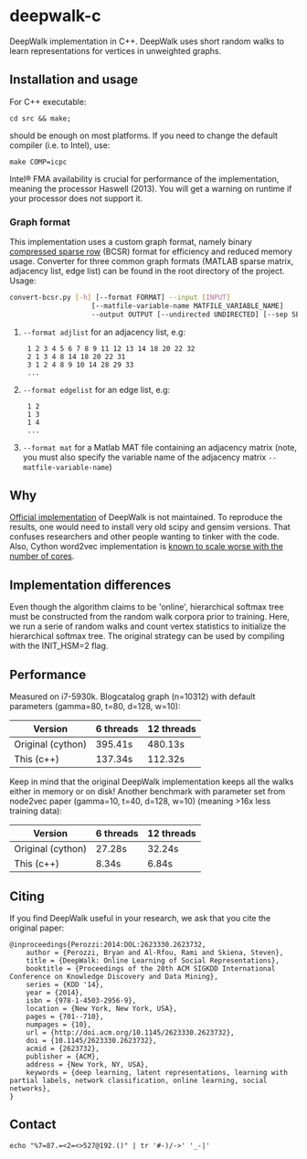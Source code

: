 # deepwalk-c

DeepWalk implementation in C++. DeepWalk uses short random walks to learn representations for vertices in unweighted graphs.

## Installation and usage

For C++ executable:

    cd src && make;

should be enough on most platforms. If you need to change the default compiler (i.e. to Intel), use:

    make COMP=icpc

Intel® FMA availability is crucial for performance of the implementation, meaning the processor  Haswell (2013). You will get a warning on runtime if your processor does not support it.

### Graph format

This implementation uses a custom graph format, namely binary [compressed sparse row](https://en.wikipedia.org/wiki/Sparse_matrix#Compressed_sparse_row_.28CSR.2C_CRS_or_Yale_format.29) (BCSR) format for efficiency and reduced memory usage. Converter for three common graph formats (MATLAB sparse matrix, adjacency list, edge list) can be found in the root directory of the project. Usage:

```bash
convert-bcsr.py [-h] [--format FORMAT] --input [INPUT]
                    [--matfile-variable-name MATFILE_VARIABLE_NAME]
                    --output OUTPUT [--undirected UNDIRECTED] [--sep SEP]
```

1. ``--format adjlist`` for an adjacency list, e.g:

        1 2 3 4 5 6 7 8 9 11 12 13 14 18 20 22 32
        2 1 3 4 8 14 18 20 22 31
        3 1 2 4 8 9 10 14 28 29 33
        ...

1. ``--format edgelist`` for an edge list, e.g:

        1 2
        1 3
        1 4
        ...

1. ``--format mat`` for a Matlab MAT file containing an adjacency matrix
        (note, you must also specify the variable name of the adjacency matrix ``--matfile-variable-name``)

## Why

[Official implementation](https://github.com/phanein/deepwalk) of DeepWalk is not maintained. To reproduce the results, one would need to install very old scipy and gensim versions. That confuses researchers and other people wanting to tinker with the code. Also, Cython word2vec implementation is [known to scale worse with the number of cores](https://github.com/RaRe-Technologies/gensim/issues/1291).

## Implementation differences

Even though the algorithm claims to be 'online', hierarchical softmax tree must be constructed from the random walk corpora prior to training. Here, we run a serie of random walks and count vertex statistics to initialize the hierarchical softmax tree. The original strategy can be used by compiling with the INIT_HSM=2 flag.

## Performance

Measured on i7-5930k. Blogcatalog graph (n=10312) with default parameters (gamma=80, t=80, d=128, w=10):

| Version | 6 threads  | 12 threads |
| --- | --- | --- |
| Original (cython) | 395.41s  | 480.13s |
| This (c++) | 137.34s | 112.32s |

Keep in mind that the original DeepWalk implementation keeps all the walks either in memory or on disk! Another benchmark with parameter set from node2vec paper (gamma=10, t=40, d=128, w=10) (meaning >16x less training data):

| Version | 6 threads  | 12 threads |
| --- | --- | --- |
| Original (cython) | 27.28s | 32.24s |
| This (c++) | 8.34s | 6.84s |

## Citing

If you find DeepWalk useful in your research, we ask that you cite the original paper:

    @inproceedings{Perozzi:2014:DOL:2623330.2623732,
        author = {Perozzi, Bryan and Al-Rfou, Rami and Skiena, Steven},
        title = {DeepWalk: Online Learning of Social Representations},
        booktitle = {Proceedings of the 20th ACM SIGKDD International Conference on Knowledge Discovery and Data Mining},
        series = {KDD '14},
        year = {2014},
        isbn = {978-1-4503-2956-9},
        location = {New York, New York, USA},
        pages = {701--710},
        numpages = {10},
        url = {http://doi.acm.org/10.1145/2623330.2623732},
        doi = {10.1145/2623330.2623732},
        acmid = {2623732},
        publisher = {ACM},
        address = {New York, NY, USA},
        keywords = {deep learning, latent representations, learning with partial labels, network classification, online learning, social networks},
    }

## Contact

`echo "%7=87.=<2=<>527@192.()" | tr '#-)/->' '_-|'`